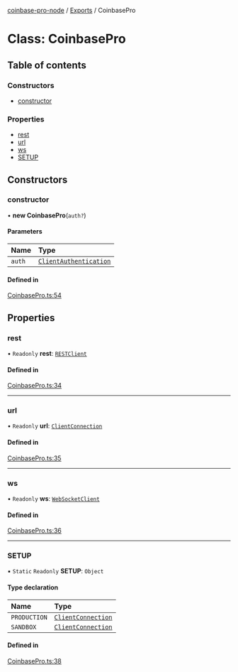 [coinbase-pro-node](../README.md) / [Exports](../modules.md) / CoinbasePro

# Class: CoinbasePro

## Table of contents

### Constructors

- [constructor](CoinbasePro.md#constructor)

### Properties

- [rest](CoinbasePro.md#rest)
- [url](CoinbasePro.md#url)
- [ws](CoinbasePro.md#ws)
- [SETUP](CoinbasePro.md#setup)

## Constructors

### constructor

• **new CoinbasePro**(`auth?`)

#### Parameters

| Name   | Type                                                         |
| :----- | :----------------------------------------------------------- |
| `auth` | [`ClientAuthentication`](../modules.md#clientauthentication) |

#### Defined in

[CoinbasePro.ts:54](https://github.com/bennycode/coinbase-pro-node/blob/48475f6/src/CoinbasePro.ts#L54)

## Properties

### rest

• `Readonly` **rest**: [`RESTClient`](RESTClient.md)

#### Defined in

[CoinbasePro.ts:34](https://github.com/bennycode/coinbase-pro-node/blob/48475f6/src/CoinbasePro.ts#L34)

---

### url

• `Readonly` **url**: [`ClientConnection`](../interfaces/ClientConnection.md)

#### Defined in

[CoinbasePro.ts:35](https://github.com/bennycode/coinbase-pro-node/blob/48475f6/src/CoinbasePro.ts#L35)

---

### ws

• `Readonly` **ws**: [`WebSocketClient`](WebSocketClient.md)

#### Defined in

[CoinbasePro.ts:36](https://github.com/bennycode/coinbase-pro-node/blob/48475f6/src/CoinbasePro.ts#L36)

---

### SETUP

▪ `Static` `Readonly` **SETUP**: `Object`

#### Type declaration

| Name         | Type                                                    |
| :----------- | :------------------------------------------------------ |
| `PRODUCTION` | [`ClientConnection`](../interfaces/ClientConnection.md) |
| `SANDBOX`    | [`ClientConnection`](../interfaces/ClientConnection.md) |

#### Defined in

[CoinbasePro.ts:38](https://github.com/bennycode/coinbase-pro-node/blob/48475f6/src/CoinbasePro.ts#L38)

